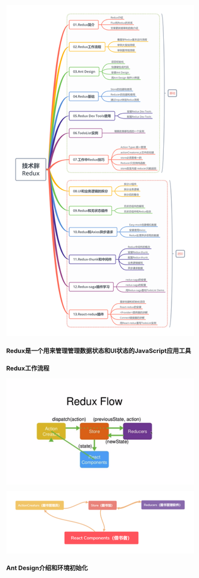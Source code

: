![avatar](./image/Redux_list.png)

### Redux是一个用来管理管理数据状态和UI状态的JavaScript应用工具

### Redux工作流程

![avatar](./image/Redux_flow.png)

![avatar](./image/redux_flow_book.png)

### Ant Design介绍和环境初始化